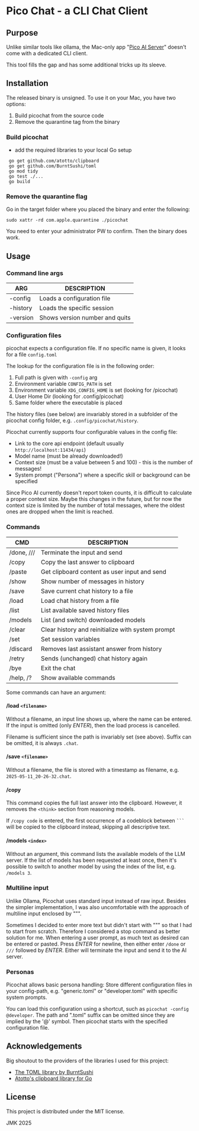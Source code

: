 # Pico Chat - a CLI Chat Client

## Purpose
Unlike similar tools like ollama, the Mac-only app "[Pico AI Server](https://picogpt.app/)" doesn't come with a dedicated CLI client.

This tool fills the gap and has some additional tricks up its sleeve.

## Installation

The released binary is unsigned. To use it on your Mac, you have two options:

 1. Build picochat from the source code
 2. Remove the quarantine tag from the binary

### Build picochat

 * add the required libraries to your local Go setup

 ```
  go get github.com/atotto/clipboard
  go get github.com/BurntSushi/toml
  go mod tidy
  go test ./...
  go build
 ```

### Remove the quarantine flag

Go in the target folder where you placed the binary and enter the following:

`sudo xattr -rd com.apple.quarantine ./picochat`

You need to enter your administrator PW to confirm. Then the binary does work.

## Usage

### Command line args

| ARG      | DESCRIPTION                    |
| -------- | ------------------------------ |
| -config  | Loads a configuration file     |
| -history | Loads the specific session     |
| -version | Shows version number and quits |

### Configuration files

picochat expects a configuration file. If no specific name is given, it looks for a file `config.toml`

The lookup for the configuration file is in the following order:

 1. Full path is given with `-config` arg
 2. Environment variable `CONFIG_PATH` is set
 3. Environment variable  `XDG_CONFIG_HOME` is set (looking for /picochat)
 4. User Home Dir (looking for .config/picochat)
 5. Same folder where the executable is placed

The history files (see below) are invariably stored in a subfolder of the picochat config folder, e.g. `.config/picochat/history`.

Picochat currently supports four configurable values in the config file:

 * Link to the core api endpoint (default usually `http://localhost:11434/api`)
 * Model name (must be already downloaded!)
 * Context size (must be a value between 5 and 100) - this is the number of messages!
 * System prompt ("Persona") where a specific skill or background can be specified

Since Pico AI currently doesn't report token counts, it is difficult to calculate a proper context size. Maybe this changes in the future, but for now the context size is limited by the number of total messages, where the oldest ones are dropped when the limit is reached.

### Commands

| CMD        | DESCRIPTION |
| ---------- | ------------------------------------------------- |
| /done, /// | Terminate the input and send |
| /copy      | Copy the last answer to clipboard |
| /paste     | Get clipboard content as user input and send |
| /show      | Show number of messages in history |
| /save      | Save current chat history to a file |
| /load      | Load chat history from a file |
| /list      | List available saved history files |
| /models    | List (and switch) downloaded models |
| /clear     | Clear history and reinitialize with system prompt |
| /set       | Set session variables |
| /discard   | Removes last assistant answer from history |
| /retry     | Sends (unchanged) chat history again |
| /bye       | Exit the chat |
| /help, /?  | Show available commands |

Some commands can have an argument:

#### /load `<filename>`

Without a filename, an input line shows up, where the name can be entered. If the input is omitted (only _ENTER_), then the load process is cancelled.

Filename is sufficient since the path is invariably set (see above). Suffix can be omitted, it is always `.chat`.

#### /save `<filename>`

Without a filename, the file is stored with a timestamp as filename, e.g. `2025-05-11_20-26-32.chat`.


#### /copy

This command copies the full last answer into the clipboard. However, it removes the `<think>` section from reasoning models.

If `/copy code` is entered, the first occurrence of a codeblock between ` ``` ` will be copied to the clipboard instead, skipping all descriptive text.

#### /models `<index>`

Without an argument, this command lists the available models of the LLM server. If the list of models has been requested at least once, then it's possible to switch to another model by using the index of the list, e.g. `/models 3`.

### Multiline input
Unlike Ollama, Picochat uses standard input instead of raw input. Besides the simpler implementation, I was also uncomfortable with the approach of multiline input enclosed by """.

Sometimes I decided to enter more text but didn't start with """ so that I had to start from scratch. Therefore I considered a stop command as better solution for me. When entering a user prompt, as much text as desired can be entered or pasted. Press _ENTER_ for newline, then either enter `/done` or `///` followed by _ENTER_. Either will terminate the input and send it to the AI server.


### Personas

Picochat allows basic persona handling: Store different configuration files in your config-path, e.g. "generic.toml" or "developer.toml" with specific system prompts.

You can load this configuration using a shortcut, such as `picochat -config @developer`. The path and ".toml" suffix can be omitted since they are implied by the '@' symbol. Then picochat starts with the specified configuration file.


## Acknowledgements

Big shoutout to the providers of the libraries I used for this project:

 * [The TOML library by BurntSushi](https://github.com/BurntSushi/toml)
 * [Atotto's clipboard library for Go](https://github.com/atotto/clipboard)


## License

This project is distributed under the MIT license.

JMK 2025
